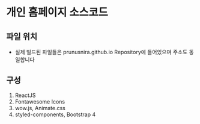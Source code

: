 # 개인 홈페이지 소스코드
## 파일 위치
* 실제 빌드된 파일들은 prunusnira.github.io Repository에 들어있으며 주소도 동일합니다
## 구성
1. ReactJS
2. Fontawesome Icons
3. wow.js, Animate.css
4. styled-components, Bootstrap 4